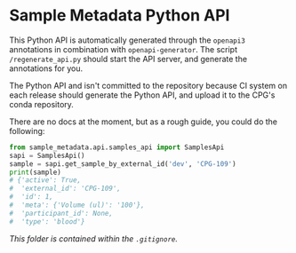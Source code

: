 # Sample Metadata Python API

This Python API is automatically generated through the `openapi3` annotations in combination with `openapi-generator`.
The script `/regenerate_api.py` should start the API server, and generate the annotations for you.

The Python API and isn't committed to the repository because CI system on each release should generate the Python API, and upload it to the CPG's conda repository.

There are no docs at the moment, but as a rough guide, you could do the following:

```python
from sample_metadata.api.samples_api import SamplesApi
sapi = SamplesApi()
sample = sapi.get_sample_by_external_id('dev', 'CPG-109')
print(sample)
# {'active': True,
#  'external_id': 'CPG-109',
#  'id': 1,
#  'meta': {'Volume (ul)': '100'},
#  'participant_id': None,
#  'type': 'blood'}
```

_This folder is contained within the `.gitignore`._
